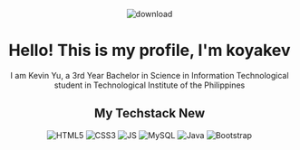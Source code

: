 <center>

![download](https://github.com/koyakev/koyakev/assets/131784571/af3b60cd-1367-4e5b-b7e6-ef6dc4f08d3e)

<h1>Hello! This is my profile, I'm koyakev</h1>

<p>I am Kevin Yu, a 3rd Year Bachelor in Science in Information Technological student in Technological Institute of the Philippines</p>

<h2>My Techstack New</h2>

![HTML5](https://img.shields.io/badge/-HTML5-%232c3e50?style=for-the-badge&logo=HTML5)
![CSS3](https://img.shields.io/badge/-CSS3-%232c3e50?style=for-the-badge&logo=CSS3)
![JS](https://img.shields.io/badge/-Javascript-%232c3e50?style=for-the-badge&logo=javascript)
![MySQL](https://img.shields.io/badge/-mySQL-%232c3e50?style=for-the-badge&logo=mysql)
![Java](https://img.shields.io/badge/-Java-%232c3e50?style=for-the-badge&logo=java)
![Bootstrap](https://img.shields.io/badge/-Boostrap-%232c3e50?style=for-the-badge&logo=bootstrap)

</center>
